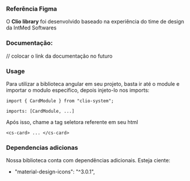 ### Referência Figma

O **Clio library**  foi desenvolvido baseado na experiência do time de design da IntMed Softwares

### Documentação:

// colocar o link da documentação no futuro

### Usage
Para utilizar a biblioteca angular em seu projeto, basta ir até o module
e importar o modulo especifico, depois injeto-lo nos imports:

`import { CardModule } from "clio-system";`

`imports: [CardModule, ...]`

Após isso, chame a tag seletora referente em seu html

`<cs-card> ... </cs-card>`
### Dependencias adicionas

Nossa biblioteca conta com dependências adicionais. Esteja ciente:

- "material-design-icons": "^3.0.1",

